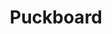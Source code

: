 ---
layout: product
title: Puckboard
sections:
  intro:
    logo:
      image: Puckboard_Logo_No_Words.svg
      color: '484B5C'
    banner:
      visible: false
      image: Puckboard_Logo_No_Words.svg
      color: '484B5C'
      leftText: I'm on the left!
      rightText: And I'm on the right!
      spacer: true
  main:
    - descriptor: The Future Of
      purpose: Collaborative Scheduling
      color: "484B5C"
      video: https://www.youtube.com/embed/buQ6bTLOmKQ
      feature:
        image: Puckboard_Main_View.png
        compactDescription: Schedule Anytime, Anywhere
        expandedDescription: >
          Puckboard is intentionally designed as a live, highly available collaborative scheduling platform to meet the scheduling needs of servicemembers around the globe on your desktop, phone, or tablet.
    - descriptor: Real-time, distributed, flexible.
      impact: Customize to your needs.
      color: "484B5C"
      feature:
        image: Puckboard_Settings_page.png
        compactDescription: Let us do the heavy lifting.
        expandedDescription: >
          Build a schedule in minutes, with customizable roles, event types, and conflict settings. View your squadron or unit roster while you’re building the schedule, and see in real time who is available for missions. 
    - image: 
        name: Puckboard_Conflict_Settings.png
        scale: 60%
      features:
        - icon: requests.svg
          compactDescription: Short Set of Info
          expandedDescription: >
            An expanded explanation of this feature, meant to help the reader understand in more detail what is being done.
            This should tie to the purpose.
        - icon: alert.svg
          compactDescription: Short Set of Info
          expandedDescription: >
            An expanded explanation of this feature, meant to help the reader understand in more detail what is being done.
            This should tie to the purpose.
        - icon: checkfilled.svg
          compactDescription: Short Set of Info
          expandedDescription: >
            An expanded explanation of this feature, meant to help the reader understand in more detail what is being done.
            This should tie to the purpose.
    - image:
        name: mobile-view.jpg
        scale: "40%"
      color: 484B5C
      compactDescription: Access your live schedule anywhere, anytime.
      expandedDescription: >
        Puckboard is available anywhere you have internet access and a browser, and updates are shown in real time. The mobile view is optimized for all devices, adding needed flexibility to your operations.  
  events:
    color: 2C2D33
    linkHoverColor: 3fb599
    past:
      - name: Puckboard Demo & AMA (11/4/20)
        image: FC_Puckboard_Stacked_Logo_BK.png
        dateTime: 4 Nov 20 
        linkText: RECORDING
        link: https://drive.google.com/file/d/1hPPkcEwiT3sOFr3AsODqoa-jaHMCy_r8/view?ts=5fb14a98
        description: >
          Live presentation and "ask me anything" session with the core Puckboard team, including an update on the overall program, demos of recent features, insights on best practices, and release of a mobile-friendly interface.
    future:
      # - name: Orange Flag
      #   image: orange-flag.png
      #   dateTime: 30 SEP - 01 OCT
      #   linkText: OF 20-3
      #   link: https://google.com
      #   description: >
      #     Orange Flag is a multi-domain test event specializing in collaborative, large force test that spans domains, services, and platforms.  Orange Flag allows data-driven test and experimentation to occur in a complex, operationally representative environment.
      # - name: Orange Flag
      #   image: orange-flag.png
      #   dateTime: 30 SEP - 01 OCT
      #   linkText: OF 20-3
      #   link: https://google.com
      #   description: >
      #     Orange Flag is a multi-domain test event specializing in collaborative, large force test that spans domains, services, and platforms.  Orange Flag allows data-driven test and experimentation to occur in a complex, operationally representative environment.
  timeline:
    color: '3fb599'
    releases:
      - name: 1801 Flight Plan
        date: jul 2020
      - name: 1802 Flight Plan
        date: aug 2020
      - name: 1803 Flight Plan
        date: sep 2020
      - name: 1804 Flight Plan
        date: oct 2020
      - name: 1805 Flight Plan
        date: nov 2020
  resources:
    color: 484B5C
    # files:
    #   - title: Puckboard Slideshow
    #     fileName: does-not-exist.ppt
    links:
      - title: Puckboard Knowledge Base
        link: https://confluence.il2.dsop.io/display/puckboardhelp/Puckboard+Knowledge+Base
      - title: Submit a Feature Request
        link: https://docs.google.com/forms/d/e/1FAIpQLSco7XDmmfozco0urHnKG8genX7_KShgJ7nPussUEn2wXxtAmw/viewform
  support:
    logo: FC_Puckboard_Stacked_Logo_BK.png
    email: puckboard.tron@afwerx.af.mil
  banner:
    color: 2C2D33
---